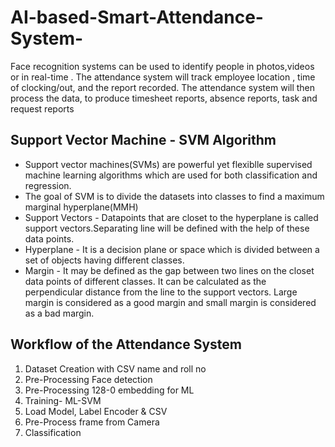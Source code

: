 # AI-based-Smart-Attendance-System-
Face recognition systems can be used to identify people in photos,videos or in real-time . The attendance system will track employee location , time of clocking/out, and the report recorded. The attendance system will then process the data, to produce timesheet reports, absence reports, task and request reports

## Support Vector Machine - SVM Algorithm
- Support vector machines(SVMs) are powerful yet flexiblle supervised machine learning algorithms which are used for both classification and regression.
- The goal of SVM is to divide the datasets into classes to find a maximum marginal hyperplane(MMH)
- Support Vectors - Datapoints that are closet to the hyperplane is called support vectors.Separating line will be defined with the help of these data points.
- Hyperplane - It is a decision plane or space which is divided between a set of objects having different classes.
- Margin - It may be defined as the gap between two lines on the closet data points of different classes. It can be calculated as the perpendicular distance from the line to the support vectors. Large margin is considered as a good margin and small margin is considered as a bad margin.

## Workflow of the Attendance System 
1. Dataset Creation with CSV name and roll no
2. Pre-Processing Face detection
3. Pre-Processing 128-0 embedding for ML
4. Training- ML-SVM
5. Load Model, Label Encoder & CSV
6. Pre-Process frame from Camera
7. Classification